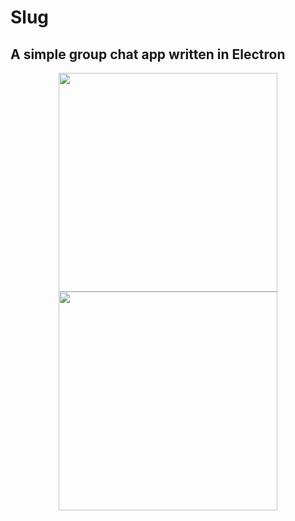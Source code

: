 # Slug
## A simple group chat app written in Electron

<p align="center">
  <img src="https://github.com/AzurAthena/Slug/blob/master/screenshots/join_chat.PNG" width="350"/>
  <img src="https://github.com/AzurAthena/Slug/blob/master/screenshots/chat_screen_1.PNG" width="350"/>
</p>
